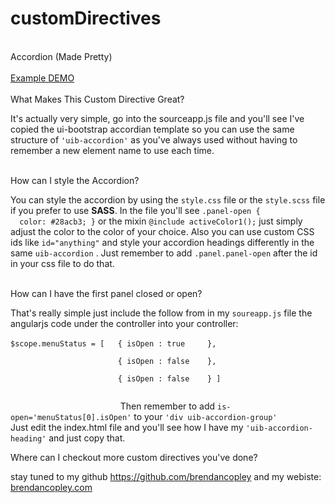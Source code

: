 # customDirectives
</br>
Accordion (Made Pretty)
</br>
</br>
<a href="https://brendancopley.github.io/customDirectives/custom-accordion-ui-bootstrap/" target="_blank">Example DEMO</a>
</br>
</br>
What Makes This Custom Directive Great?
</br>
<p>It's actually very simple, go into the sourceapp.js file and you'll see I've copied the ui-bootstrap accordian template so you can use the same structure of <code>'uib-accordion'</code> as you've always used without having to remember a new element name to use each time.</p> 
</br>
How can I style the Accordion?</br>
<p>You can style the accordion by using the <code>style.css</code> file or the <code>style.scss</code> file if you prefer to use <b>SASS</b>. In the file you'll see <code>.panel-open {
  color: #28acb3; }</code> or the mixin <code>@include activeColor1();</code> just simply adjust the color to the color of your choice. Also you can use custom CSS ids like <code>id="anything"</code> and style your accordion headings differently in the same <code>uib-accordion</code> . Just remember to add <code>.panel.panel-open</code> after the id in your css file to do that.</p>
</br>
How can I have the first panel closed or open? </br>
<p>That's really simple just include the follow from in my <code>soureapp.js</code> file the angularjs code under the controller into your controller: </br></br><code>$scope.menuStatus = [   { isOpen : true     },<br>
                        { isOpen : false    }, <br>
                        { isOpen : false    } ]<br><br>
						</code> Then remember to add <code>is-open='menuStatus[0].isOpen'</code> to your <code>'div uib-accordion-group'</code></br>
						Just edit the index.html file and you'll see how I have my <code>'uib-accordion-heading'</code> and just copy that.</p>
Where can I checkout more custom directives you've done? </br>
<p>stay tuned to my github <a href="https://github.com/brendancopley">https://github.com/brendancopley</a> and my webiste: <a href="http://brendancopley.com">brendancopley.com</a></p>
